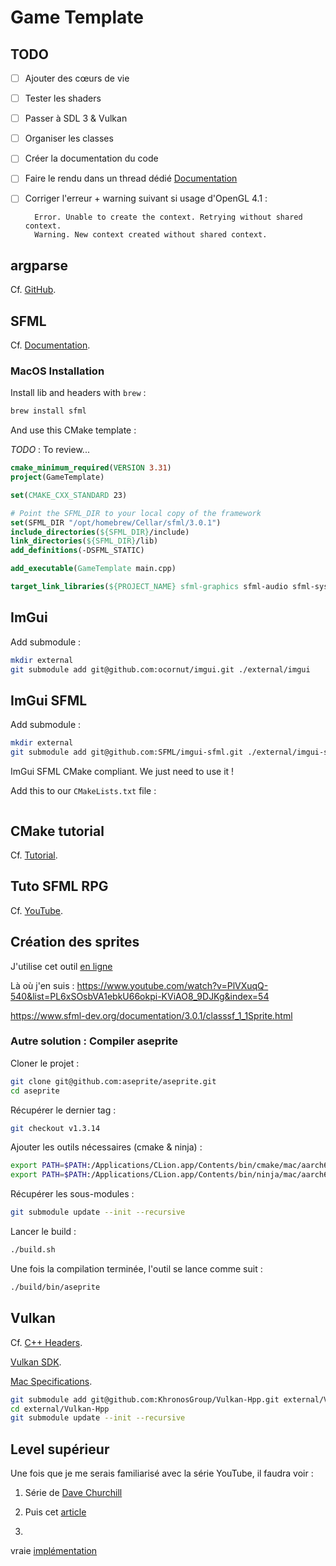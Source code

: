 # Game Template

## TODO

- [ ] Ajouter des cœurs de vie
- [ ] Tester les shaders
- [ ] Passer à SDL 3 & Vulkan
- [ ] Organiser les classes
- [ ] Créer la documentation du code
- [ ] Faire le rendu dans un thread
  dédié [Documentation](https://www.sfml-dev.org/tutorials/2.0/window-opengl-fr.php#dessiner-depuis-un-thread)
- [ ] Corriger l'erreur + warning suivant si usage d'OpenGL 4.1 :

        Error. Unable to create the context. Retrying without shared context.
        Warning. New context created without shared context.

## argparse

Cf. [GitHub](https://github.com/p-ranav/argparse).

## SFML

Cf. [Documentation](https://www.sfml-dev.org/documentation/3.0.1/).

### MacOS Installation

Install lib and headers with `brew` :

```sh
brew install sfml
```

And use this CMake template :

*TODO* : To review...

```CMake
cmake_minimum_required(VERSION 3.31)
project(GameTemplate)

set(CMAKE_CXX_STANDARD 23)

# Point the SFML_DIR to your local copy of the framework
set(SFML_DIR "/opt/homebrew/Cellar/sfml/3.0.1")
include_directories(${SFML_DIR}/include)
link_directories(${SFML_DIR}/lib)
add_definitions(-DSFML_STATIC)

add_executable(GameTemplate main.cpp)

target_link_libraries(${PROJECT_NAME} sfml-graphics sfml-audio sfml-system sfml-window)
```

## ImGui

Add submodule :

```bash
mkdir external
git submodule add git@github.com:ocornut/imgui.git ./external/imgui
```

## ImGui SFML

Add submodule :

```bash
mkdir external
git submodule add git@github.com:SFML/imgui-sfml.git ./external/imgui-sfml
```

ImGui SFML CMake compliant. We just need to use it !

Add this to our `CMakeLists.txt` file :

```CMake

```

## CMake tutorial

Cf. [Tutorial](https://edw.is/using-cmake/).

## Tuto SFML RPG

Cf. [YouTube](https://www.youtube.com/playlist?list=PL6xSOsbVA1ebkU66okpi-KViAO8_9DJKg).

## Création des sprites

J'utilise cet outil [en ligne](https://www.piskelapp.com/p/create/sprite/)

Là où j'en suis :
https://www.youtube.com/watch?v=PlVXuqQ-540&list=PL6xSOsbVA1ebkU66okpi-KViAO8_9DJKg&index=54

https://www.sfml-dev.org/documentation/3.0.1/classsf_1_1Sprite.html

### Autre solution : Compiler aseprite

Cloner le projet :

```bash
git clone git@github.com:aseprite/aseprite.git
cd aseprite
```

Récupérer le dernier tag :

```bash
git checkout v1.3.14
```

Ajouter les outils nécessaires (cmake & ninja) :

```bash
export PATH=$PATH:/Applications/CLion.app/Contents/bin/cmake/mac/aarch64/bin
export PATH=$PATH:/Applications/CLion.app/Contents/bin/ninja/mac/aarch64
```

Récupérer les sous-modules :

```bash
git submodule update --init --recursive
```

Lancer le build :

```bash
./build.sh
```

Une fois la compilation terminée, l'outil se lance comme suit :

```bash
./build/bin/aseprite
```

## Vulkan

Cf. [C++ Headers](https://github.com/KhronosGroup/Vulkan-Hpp).

[Vulkan SDK](https://vulkan.lunarg.com).

[Mac Specifications](https://vulkan.lunarg.com/doc/sdk/1.4.304.0/mac/vkspec.html).

```bash
git submodule add git@github.com:KhronosGroup/Vulkan-Hpp.git external/Vulkan-Hpp
cd external/Vulkan-Hpp
git submodule update --init --recursive
```

## Level supérieur

Une fois que je me serais familiarisé avec la série YouTube, il faudra voir :

1) Série de [Dave Churchill](https://www.youtube.com/watch?v=Eoq12SNaWI8&list=PL_xRyXins84_Sq7yZkxGP_MgYAH-Zo8Uu)

2) Puis cet [article](https://austinmorlan.com/posts/entity_component_system/)

3)

vraie [implémentation](https://github.com/CppCon/CppCon2015/blob/master/Tutorials/Implementation%20of%20a%20component-based%20entity%20system%20in%20modern%20C%2B%2B/Source%20Code/p7.cpp)

